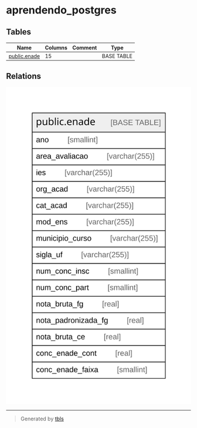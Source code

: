 # aprendendo_postgres

## Tables

| Name | Columns | Comment | Type |
| ---- | ------- | ------- | ---- |
| [public.enade](public.enade.md) | 15 |  | BASE TABLE |

## Relations

![er](schema.svg)

---

> Generated by [tbls](https://github.com/k1LoW/tbls)
